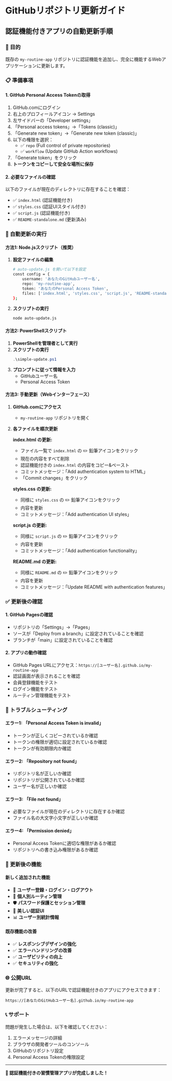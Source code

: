 # GitHubリポジトリ更新ガイド
## 認証機能付きアプリの自動更新手順

### 🎯 目的
既存の `my-routine-app` リポジトリに認証機能を追加し、完全に機能するWebアプリケーションに更新します。

### 📋 準備事項

#### 1. GitHub Personal Access Tokenの取得
1. GitHub.comにログイン
2. 右上のプロフィールアイコン → Settings
3. 左サイドバーの「Developer settings」
4. 「Personal access tokens」→「Tokens (classic)」
5. 「Generate new token」→「Generate new token (classic)」
6. 以下の権限を選択：
   - ✅ `repo` (Full control of private repositories)
   - ✅ `workflow` (Update GitHub Action workflows)
7. 「Generate token」をクリック
8. **トークンをコピーして安全な場所に保存**

#### 2. 必要なファイルの確認
以下のファイルが現在のディレクトリに存在することを確認：
- ✅ `index.html` (認証機能付き)
- ✅ `styles.css` (認証UIスタイル付き)
- ✅ `script.js` (認証機能付き)
- ✅ `README-standalone.md` (更新済み)

### 🚀 自動更新の実行

#### 方法1: Node.jsスクリプト（推奨）

1. **設定ファイルの編集**
   ```bash
   # auto-update.js を開いて以下を設定
   const config = {
       username: 'あなたのGitHubユーザー名',
       repo: 'my-routine-app',
       token: 'あなたのPersonal Access Token',
       files: ['index.html', 'styles.css', 'script.js', 'README-standalone.md']
   };
   ```

2. **スクリプトの実行**
   ```bash
   node auto-update.js
   ```

#### 方法2: PowerShellスクリプト

1. **PowerShellを管理者として実行**
2. **スクリプトの実行**
   ```powershell
   .\simple-update.ps1
   ```
3. **プロンプトに従って情報を入力**
   - GitHubユーザー名
   - Personal Access Token

#### 方法3: 手動更新（Webインターフェース）

1. **GitHub.comにアクセス**
   - `my-routine-app` リポジトリを開く

2. **各ファイルを順次更新**

   **index.html の更新:**
   - ファイル一覧で `index.html` の ✏️ 鉛筆アイコンをクリック
   - 現在の内容をすべて削除
   - 認証機能付きの `index.html` の内容をコピー&ペースト
   - コミットメッセージ：「Add authentication system to HTML」
   - 「Commit changes」をクリック

   **styles.css の更新:**
   - 同様に `styles.css` の ✏️ 鉛筆アイコンをクリック
   - 内容を更新
   - コミットメッセージ：「Add authentication UI styles」

   **script.js の更新:**
   - 同様に `script.js` の ✏️ 鉛筆アイコンをクリック
   - 内容を更新
   - コミットメッセージ：「Add authentication functionality」

   **README.md の更新:**
   - 同様に `README.md` の ✏️ 鉛筆アイコンをクリック
   - 内容を更新
   - コミットメッセージ：「Update README with authentication features」

### ✅ 更新後の確認

#### 1. GitHub Pagesの確認
- リポジトリの「Settings」→「Pages」
- ソースが「Deploy from a branch」に設定されていることを確認
- ブランチが「main」に設定されていることを確認

#### 2. アプリの動作確認
- GitHub Pages URLにアクセス：`https://[ユーザー名].github.io/my-routine-app`
- 認証画面が表示されることを確認
- 会員登録機能をテスト
- ログイン機能をテスト
- ルーティン管理機能をテスト

### 🔧 トラブルシューティング

#### エラー1: 「Personal Access Token is invalid」
- トークンが正しくコピーされているか確認
- トークンの権限が適切に設定されているか確認
- トークンが有効期限内か確認

#### エラー2: 「Repository not found」
- リポジトリ名が正しいか確認
- リポジトリが公開されているか確認
- ユーザー名が正しいか確認

#### エラー3: 「File not found」
- 必要なファイルが現在のディレクトリに存在するか確認
- ファイル名の大文字小文字が正しいか確認

#### エラー4: 「Permission denied」
- Personal Access Tokenに適切な権限があるか確認
- リポジトリへの書き込み権限があるか確認

### 📱 更新後の機能

#### 新しく追加された機能
- 🔐 **ユーザー登録・ログイン・ログアウト**
- 👤 **個人別ルーティン管理**
- 🛡️ **パスワード保護とセッション管理**
- 🎨 **美しい認証UI**
- 📊 **ユーザー別統計情報**

#### 既存機能の改善
- ✅ **レスポンシブデザインの強化**
- ✅ **エラーハンドリングの改善**
- ✅ **ユーザビリティの向上**
- ✅ **セキュリティの強化**

### 🌐 公開URL

更新が完了すると、以下のURLで認証機能付きのアプリにアクセスできます：

```
https://[あなたのGitHubユーザー名].github.io/my-routine-app
```

### 📞 サポート

問題が発生した場合は、以下を確認してください：
1. エラーメッセージの詳細
2. ブラウザの開発者ツールのコンソール
3. GitHubのリポジトリ設定
4. Personal Access Tokenの権限設定

---

**🎉 認証機能付きの習慣管理アプリが完成しました！** 